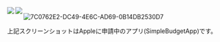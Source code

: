 
<a href="https://github.com/anuraghazra/github-readme-stats">
  <img align="left" src="https://github-readme-stats.vercel.app/api?username=kurisu-seima&count_private=true&show_icons=true" />
</a>
<a href="https://github.com/anuraghazra/github-readme-stats">
  <img align="left" src="https://github-readme-stats.vercel.app/api/top-langs/?username=kurisu-seima" />
</a>

![7C0762E2-DC49-4E6C-AD69-0B14DB2530D7](https://user-images.githubusercontent.com/74137008/115740050-6b5dde80-a3c9-11eb-96fb-79c1de54d136.png)

上記スクリーンショットはAppleに申請中のアプリ(SimpleBudgetApp)です。
